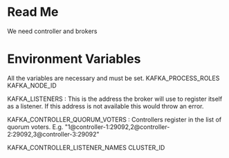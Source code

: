 # Read Me

We need controller and brokers

# Environment Variables

All the variables are necessary and must be set.
KAFKA_PROCESS_ROLES
KAFKA_NODE_ID

KAFKA_LISTENERS : This is the address the broker will use to register itself as a listener. If this address is not
available this would throw an error.

KAFKA_CONTROLLER_QUORUM_VOTERS : Controllers register in the list of quorum voters.
E.g. "1@controller-1:29092,2@controller-2:29092,3@controller-3:29092"

KAFKA_CONTROLLER_LISTENER_NAMES
CLUSTER_ID